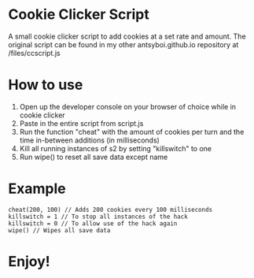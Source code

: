 
# Cookie Clicker Script
 A small cookie clicker script to add cookies at a set rate and amount.
 The original script can be found in my other antsyboi.github.io repository at /files/ccscript.js

# How to use
1. Open up the developer console on your browser of choice while in cookie clicker
2. Paste in the entire script from script.js
3. Run the function "cheat" with the amount of cookies per turn and the time in-between additions (in milliseconds)
4. Kill all running instances of s2 by setting "killswitch" to one
5. Run wipe() to reset all save data except name

# Example

	cheat(200, 100) // Adds 200 cookies every 100 milliseconds
	killswitch = 1 // To stop all instances of the hack
	killswitch = 0 // To allow use of the hack again
    wipe() // Wipes all save data

# Enjoy!
